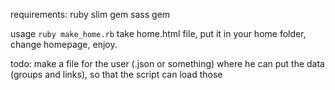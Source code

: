 requirements:
ruby
slim gem
sass gem

usage
`ruby make_home.rb`
take home.html file, put it in your home folder, change homepage, enjoy. 

todo:
make a file for the user (.json or something) where he can put the data (groups
and links), so that the script can load those
